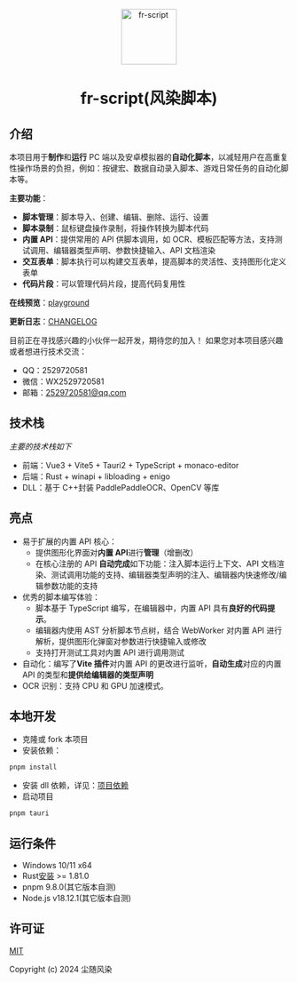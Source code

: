 <p align="center"><a href="https://chensuifengran.github.io/"><img width="100" src="https://chensuifengran.github.io/icon.ico" alt="fr-script"></a></p>
<h1 align="center">fr-script(风染脚本)</h1>

## 介绍

本项目用于**制作**和**运行** PC 端以及安卓模拟器的**自动化脚本**，以减轻用户在高重复性操作场景的负担，例如：按键宏、数据自动录入脚本、游戏日常任务的自动化脚本等。

**主要功能**：

- **脚本管理**：脚本导入、创建、编辑、删除、运行、设置
- **脚本录制**：鼠标键盘操作录制，将操作转换为脚本代码
- **内置 API**：提供常用的 API 供脚本调用，如 OCR、模板匹配等方法，支持测试调用、编辑器类型声明、参数快捷输入、API 文档渲染
- **交互表单**：脚本执行可以构建交互表单，提高脚本的灵活性、支持图形化定义表单
- **代码片段**：可以管理代码片段，提高代码复用性

**在线预览**：[playground](https://chensuifengran.github.io/)

**更新日志**：[CHANGELOG](https://github.com/chensuifengran/fr-script/blob/dev/CHANGELOG.zh-CN.md)

目前正在寻找感兴趣的小伙伴一起开发，期待您的加入！
如果您对本项目感兴趣或者想进行技术交流：

- QQ：2529720581
- 微信：WX2529720581
- 邮箱：2529720581@qq.com

## 技术栈

_主要的技术栈如下_

- 前端：Vue3 + Vite5 + Tauri2 + TypeScript + monaco-editor
- 后端：Rust + winapi + libloading + enigo
- DLL：基于 C++封装 PaddlePaddleOCR、OpenCV 等库

## 亮点

- 易于扩展的内置 API 核心：
  - 提供图形化界面对**内置 API**进行**管理**（增删改）
  - 在核心注册的 API **自动完成**如下功能：注入脚本运行上下文、API 文档渲染、测试调用功能的支持、编辑器类型声明的注入、编辑器内快速修改/编辑参数功能的支持
- 优秀的脚本编写体验：
  - 脚本基于 TypeScript 编写，在编辑器中，内置 API 具有**良好的代码提示**。
  - 编辑器内使用 AST 分析脚本节点树，结合 WebWorker 对内置 API 进行解析，提供图形化弹窗对参数进行快捷输入或修改
  - 支持打开测试工具对内置 API 进行调用测试
- 自动化：编写了**Vite 插件**对内置 API 的更改进行监听，**自动生成**对应的内置 API 的类型和**提供给编辑器的类型声明**
- OCR 识别：支持 CPU 和 GPU 加速模式。

## 本地开发

- 克隆或 fork 本项目
- 安装依赖：

```bash
pnpm install
```

- 安装 dll 依赖，详见：[项目依赖](./docs/dependents.md)
- 启动项目

```bash
pnpm tauri
```

## 运行条件

- Windows 10/11 x64
- Rust[安装](https://tauri.app/zh-cn/v1/guides/getting-started/prerequisites) >= 1.81.0
- pnpm 9.8.0(其它版本自测)
- Node.js v18.12.1(其它版本自测)

## 许可证

[MIT](https://opensource.org/licenses/MIT)

Copyright (c) 2024 尘随风染
